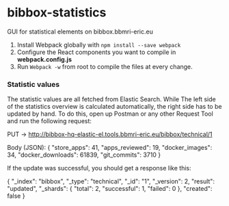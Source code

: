 # bibbox-statistics
GUI for statistical elements on bibbox.bbmri-eric.eu

1. Install Webpack globally with `npm install --save webpack`
2. Configure the React components you want to compile in **webpack.config.js**
3. Run `Webpack -w` from root to compile the files at every change.

### Statistic values
The statistic values are all fetched from Elastic Search. While The left side of the statistics overview is calculated automatically, the right side has to be updated by hand. To do this, open up Postman or any other Request Tool and run the following request:

PUT -> http://bibbox-hq-elastic-el.tools.bbmri-eric.eu/bibbox/technical/1

Body (JSON):
{
	"store_apps": 41,
	"apps_reviewed": 19,
	"docker_images": 34,
	"docker_downloads": 61839,
	"git_commits": 3710
}

If the update was successful, you should get a response like this:

{
    "_index": "bibbox",
    "_type": "technical",
    "_id": "1",
    "_version": 2,
    "result": "updated",
    "_shards": {
        "total": 2,
        "successful": 1,
        "failed": 0
    },
    "created": false
}
